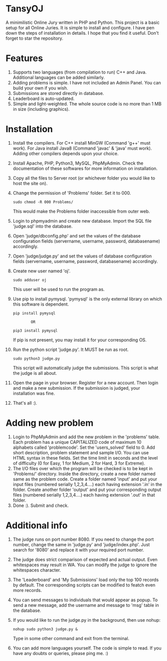 # TansyOJ
A minimilistic Online Jury written in PHP and Python. This project is a basic setup for all Online Juries. It is simple to install and configure. I have pen down the steps of installation in details. I hope that you find it useful. Don't forget to star the repository.

# Features
1. Supports two languages (from compilation to run) C++ and Java. Additional languages can be added similarly. 
2. Adding problems is simple. I have not included an Admin Panel. You can build your own if you wish.
3. Submissions are stored directly in database.
4. Leaderboard is auto-updated.
5. Simple and light-weighted. The whole source code is no more than 1 MB in size (including graphics).

# Installation

1. Install the compilers. For C++ install MinGW (Command 'g++' must work). For Java install Java8 (Command 'javac' & 'java' must work). Adding other compilers depends upon your choice.
2. Install Apache, PHP, Python3, MySQL, PhpMyAdmin. Check the documentation of these softwares for more information on installation.
3. Copy all the files to Server root (or whichever folder you would like to host the site on).
4. Change the permission of 'Problems' folder. Set it to 000.

    <code>sudo chmod -R 000 Problems/</code>
  
    This would make the Problems folder inaccessible from outer web.
5. Login to phpmyadmin and create new database. Import the SQL file 'judge.sql' into the database.
6. Open 'judge/dbconfig.php' and set the values of the database configuration fields (servername, username, password, databasename) accordingly.
7. Open 'judge/judge.py' and set the values of database configuration fields (servername, username, password, databasename) accordingly.
8. Create new user named 'oj'.

    <code>sudo adduser oj</code>
    
    This user will be used to run the program as.
9. Use pip to install pymysql. 'pymysql' is the only external library on which this software is dependent.

    <code>pip install pymysql</code>
    
               OR
               
    <code>pip3 install pymysql</code>        
               
    If pip is not present, you may install it for your corresponding OS.
10. Run the python script 'judge.py'. It MUST be run as root.

    <code>sudo python3 judge.py</code>
    
    This script will automatically judge the submissions. This script is what the judge is all about.
11. Open the page in your browser. Register for a new account. Then login and make a new submission. If the submission is judged, your installation was fine.
12. That's all :).

# Adding new problem

1. Login to PhpMyAdmin and add the new problem in the 'problems' table. Each problem has a unique CAPITALIZED code of maximum 10 alphabets called 'problemcode'. Set the 'users_solved' field to 0. Add short description, problem statement and sample I/O. You can use HTML syntax in these fields. Set the time limit in seconds and the level of difficulty (0 for Easy, 1 for Medium, 2 for Hard, 3 for Extreme). 
2. The I/O files over which the program will be checked is to be kept in 'Problems/' directory. Inside the directory, create a new folder named same as the problem code. Create a folder named 'input' and put your input files (numbered serially 1,2,3,4....) each having extension '.in' in the folder. Create another folder 'output' and put your corresponding output files (numbered serially 1,2,3,4....) each having extension '.out' in that folder. 
3. Done :). Submit and check.

# Additional info

1. The judge runs on port number 8080. If you need to change the port number, change the same in 'judge.py' and 'judge/index.php'. Just search for '8080' and replace it with your required port number.
2. The judge does strict comparison of expected and actual output. Even whitespaces may result in WA. You can modify the judge to ignore the whitespaces character.
3. The 'Leaderboard' and 'My Submissions' load only the top 100 records by default. The corresponding scripts can be modified to featch even more records.
4. You can send messages to individuals that would appear as popup. To send a new message, add the username and message to 'msg' table in the database. 
5. If you would like to run the judge.py in the background, then use nohup:
       
     <code>nohup sudo python3 judge.py &</code>
       
   Type in some other command and exit from the terminal.
6. You can add more languages yourself. The code is simple to read. If you have any doubts or queries, please ping me. :)
